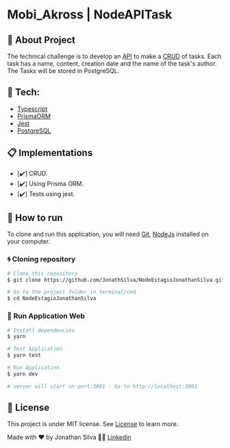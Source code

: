 # Mobi_Akross | NodeAPITask

## 🚀 About Project

The technical challenge is to develop an [API](https://pt.wikipedia.org/wiki/Interface_de_programa%C3%A7%C3%A3o_de_aplica%C3%A7%C3%B5es) to make a [CRUD](https://pt.wikipedia.org/wiki/CRUD) of tasks. Each task has a name, content, creation date and the name of the task's author. The Tasks will be stored in PostgreSQL.

## 🔨 Tech:

- [Typescript][typescript]
- [PrismaORM][prisma]
- [Jest][jest]
- [PostgreSQL][postgresql]

## 📋 Implementations

- [✔️] CRUD.
- [✔️] Using Prisma ORM.
- [✔️] Tests using jest.

## 🚀 How to run

To clone and run this application, you will need [Git](https://git-scm.com), [NodeJs][nodejs] installed on your computer.

### 🌀 Cloning repository

```bash
# Clone this repository
$ git clone https://github.com/JonathSilva/NodeEstagioJonathanSilva.git

# Go to the project folder in terminal/cmd
$ cd NodeEstagioJonathanSilva
```

### 🧭 Run Application Web

```bash
# Install dependencies
$ yarn

# Test Application
$ yarn test

# Run Application
$ yarn dev

# server will start on port:3001 - Go to http://localhost:3001
```

## 📝 License

This project is under MIT license. See [License][license] to learn more.

Made with ❤️ by Jonathan Silva 👋🏽 [Linkedin](https://www.linkedin.com/in/jonathsilva)

[nodejs]: https://nodejs.org/
[express]: https://expressjs.com/
[uuidv4]: https://www.npmjs.com/package/uuidv4
[license]: https://opensource.org/licenses/MIT
[postgres]: https://www.postgresql.org/
[prisma]: https://www.prisma.io/
[jest]: https://jestjs.io/pt-BR/
[typescript]: https://www.typescriptlang.org/
[postgresql]: https://www.postgresql.org/
